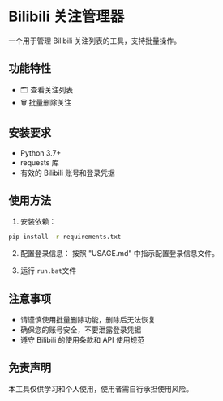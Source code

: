 # Bilibili 关注管理器

一个用于管理 Bilibili 关注列表的工具，支持批量操作。

## 功能特性

- 🗂️ 查看关注列表
- 🗑️ 批量删除关注

## 安装要求

- Python 3.7+
- requests 库
- 有效的 Bilibili 账号和登录凭据

## 使用方法

1. 安装依赖：
```bash
pip install -r requirements.txt
```

2. 配置登录信息：
   按照 "USAGE.md" 中指示配置登录信息文件。

3. 运行 `run.bat`文件

## 注意事项

- 请谨慎使用批量删除功能，删除后无法恢复
- 确保您的账号安全，不要泄露登录凭据
- 遵守 Bilibili 的使用条款和 API 使用规范

## 免责声明

本工具仅供学习和个人使用，使用者需自行承担使用风险。